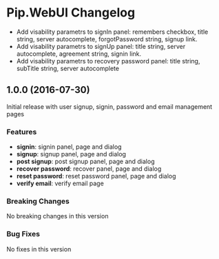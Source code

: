 # Pip.WebUI Changelog

* Add visability parametrs to signIn panel: remembers checkbox, title string, server autocomplete, forgotPassword string, signup link.
* Add visability parametrs to signUp panel: title string, server autocomplete, agreement string, signin link.
* Add visability parametrs to recovery password panel: title string, subTitle string, server autocomplete

## <a name="1.0.0"></a> 1.0.0 (2016-07-30)

Initial release with user signup, signin, password and email management pages

### Features
* **signin**: signin panel, page and dialog
* **signup**: signup panel, page and dialog
* **post signup**: post signup panel, page and dialog
* **recover password**: recover panel, page and dialog
* **reset password**: reset password panel, page and dialog
* **verify email**: verify email page

### Breaking Changes
No breaking changes in this version

### Bug Fixes
No fixes in this version
